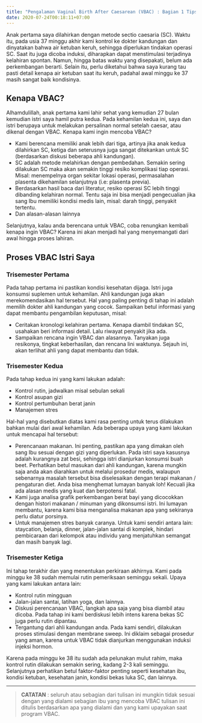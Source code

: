 ```yaml
---
title: "Pengalaman Vaginal Birth After Caesarean (VBAC) : Bagian 1 Tips dan Informasi"
date: 2020-07-24T00:18:11+07:00
---
```


Anak pertama saya dilahirkan dengan metode sectio caesaria (SC). Waktu itu, pada usia 37 minggu akhir kami kontrol ke dokter kandungan dan dinyatakan bahwa air ketuban keruh, sehingga diperlukan tindakan operasi SC. Saat itu juga dicoba induksi, diharapkan dapat menstimulasi terjadinya kelahiran spontan. Namun, hingga batas waktu yang disepakati, belum ada perkembangan berarti. Selain itu, perlu diketahui bahwa saya kurang tau pasti detail kenapa air ketuban saat itu keruh, padahal awal minggu ke 37 masih sangat baik kondisinya.

## Kenapa VBAC?

Alhamdulillah, anak pertama kami lahir sehat yang kemudian 27 bulan kemudian istri saya hamil putra kedua. Pada kehamilan kedua ini, saya dan istri berupaya untuk melakukan persalinan normal setelah caesar, atau dikenal dengan VBAC. Kenapa kami ingin mencoba VBAC?

- Kami berencana memiliki anak lebih dari tiga, artinya jika anak kedua dilahirkan SC, ketiga dan seterusnya juga sangat ditekankan untuk SC (berdasarkan diskusi beberapa ahli kandungan).
- SC adalah metode melahirkan dengan pembedahan. Semakin sering dilakukan SC maka akan semakin tinggi resiko komplikasi tiap operasi. Misal: menempelnya organ sekitar lokasi operasi, permasalahan plasenta dikehamilan selanjutnya (i.e: plasenta previa).
- Berdasarkan hasil baca dari literatur, resiko operasi SC lebih tinggi dibanding kelahiran normal. Tentu saja ini bisa menjadi pengecualian jika sang Ibu memiliki kondisi medis lain, misal: darah tinggi, penyakit tertentu.
- Dan alasan-alasan lainnya

Selanjutnya, kalau anda berencana untuk VBAC, coba renungkan kembali kenapa ingin VBAC? Karena ini akan menjadi hal yang menyemangati dari awal hingga proses lahiran.

## Proses VBAC Istri Saya

### Trisemester Pertama

Pada tahap pertama ini pastikan kondisi kesehatan dijaga. Istri juga konsumsi suplemen untuk kehamilan. Ahli kandungan juga akan merekomendasikan hal tersebut. Hal yang paling penting di tahap ini adalah memilih dokter ahli kandungan yang cocok. Sampaikan betul informasi yang dapat membantu pengambilan keputusan, misal:

- Ceritakan kronologi kelahiran pertama. Kenapa diambil tindakan SC, usahakan beri informasi detail. Lalu riwayat penyakit jika ada.
- Sampaikan rencana ingin VBAC dan alasannya. Tanyakan juga resikonya, tingkat keberhasilan, dan rencana lini waktunya. Sejauh ini, akan terlihat ahli yang dapat membantu dan tidak.

### Trisemester Kedua

Pada tahap kedua ini yang kami lakukan adalah:

- Kontrol rutin, jadwalkan misal sebulan sekali
- Kontrol asupan gizi
- Kontrol pertumbuhan berat janin
- Manajemen stres

Hal-hal yang disebutkan diatas kami rasa penting untuk terus dilakukan bahkan mulai dari awal kehamilan. Ada beberapa upaya yang kami lakukan untuk mencapai hal tersebut:

- Perencanaan makanan. Ini penting, pastikan apa yang dimakan oleh sang Ibu sesuai dengan gizi yang diperlukan. Pada istri saya kasusnya adalah kurangnya zat besi, sehingga istri dianjurkan konsumsi buah beet. Perhatikan betul masukan dari ahli kandungan, karena mungkin saja anda akan diarahkan untuk melalui prosedur medis, walaupun sebenarnya masalah tersebut bisa diselesaikan dengan terapi makanan / pengaturan diet. Anda bisa menghemat lumayan banyak loh! Kecuali jika ada alasan medis yang kuat dan berpotensi fatal.
- Kami juga analisa grafik perkembangan berat bayi yang dicocokkan dengan histori makanan / minuman yang dikonsumsi istri. Ini lumayan membantu, karena kami bisa menganalisa makanan apa yang sekiranya perlu diatur porsinya.
- Untuk manajemen stres banyak caranya. Untuk kami sendiri antara lain: staycation, belanja, dinner, jalan-jalan santai di komplek, hindari pembicaraan dari kelompok atau individu yang menjatuhkan semangat dan masih banyak lagi.

### Trisemester Ketiga

Ini tahap terakhir dan yang menentukan perkiraan akhirnya. Kami pada minggu ke 38 sudah memulai rutin pemeriksaan seminggu sekali. Upaya yang kami lakukan antara lain:

- Kontrol rutin mingguan
- Jalan-jalan santai, latihan yoga, dan lainnya.
- Diskusi perencanaan VBAC, langkah apa saja yang bisa diambil atau dicoba. Pada tahap ini kami berdiskusi lebih intens karena bekas SC juga perlu rutin dipantau.
- Tergantung dari ahli kandungan anda. Pada kami sendiri, dilakukan proses stimulasi dengan membrane sweep. Ini diklaim sebagai prosedur yang aman, karena untuk VBAC tidak dianjurkan menggunakan induksi injeksi hormon.

Karena pada minggu ke 38 itu sudah ada pelunakan mulut rahim, maka kontrol rutin dilakukan semakin sering, kadang 2-3 kali seminggu. Selanjutnya perhatikan betul faktor-faktor penting seperti kesehatan ibu, kondisi ketuban, kesehatan janin, kondisi bekas luka SC, dan lainnya.

---

> **CATATAN** : seluruh atau sebagian dari tulisan ini mungkin tidak sesuai dengan yang dialami sebagian ibu yang mencoba VBAC
> tulisan ini ditulis berdasarkan apa yang dialami dan yang kami upayakan saat program VBAC.